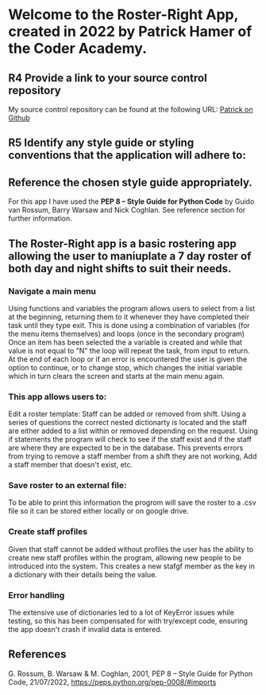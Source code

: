 # Welcome to the Roster-Right App, created in 2022 by Patrick Hamer of the Coder Academy.

## R4 Provide a link to your source control repository
My source control repository can be found at the following URL:
[Patrick on Github](https://github.com/Patrick655321/CAT1app)

## R5 Identify any style guide or styling conventions that the application will adhere to:  
## Reference the chosen style guide appropriately.
For this app I have used the **PEP 8 – Style Guide for Python Code** by Guido van Rossum, Barry Warsaw and Nick Coghlan. See reference section for further information.



## The Roster-Right app is a basic rostering app allowing the user to maniuplate a 7 day roster of both day and night shifts to suit their needs.

### Navigate a main menu
Using functions and variables the program allows users to select from a list at the beginning, returning them to it whenever they have completed their task until they type exit. This is done using a combination of variables (for the menu items themselves) and loops (once in the secondary program)
Once an item has been selected the a variable is created and while that value is not equal to "N" the loop will repeat the task, from input to return. At the end of each loop or if an error is encountered the user is given the option to continue, or to change stop, which changes the initial variable which in turn clears the screen and starts at the main menu again.

### This app allows users to:
Edit a roster template:
Staff can be added or removed from shift. Using a series of questions the correct nested dictionarty is located and the staff are either added to a list within or removed depending on the request. Using if statements the program will check to see if the staff exist and if the staff are where they are expected to be in the database. This prevents errors from trying to remove a staff member from a shift they are not working, Add a staff member that doesn't exist, etc.

### Save roster to an external file:
To be able to print this information the progrom will save the roster to a .csv file so it can be stored either locally or on google drive.

### Create staff profiles
Given that staff cannot be added without profiles the user has the ability to create new staff profiles within the program, allowing new people to be introduced into the system. This creates a new stafgf member as the key in a dictionary with their details being the value.

### Error handling
The extensive use of dictionaries led to a lot of KeyError issues while testing, so this has been compensated for with try/except code, ensuring the app doesn't crash if invalid data is entered.


## References

G. Rossum, B. Warsaw & M. Coghlan, 2001, PEP 8 – Style Guide for Python Code, 21/07/2022, https://peps.python.org/pep-0008/#imports
